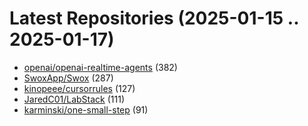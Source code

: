 # Latest Repositories (2025-01-15 .. 2025-01-17)

- [openai/openai-realtime-agents](https://github.com/openai/openai-realtime-agents) (382)
- [SwoxApp/Swox](https://github.com/SwoxApp/Swox) (287)
- [kinopeee/cursorrules](https://github.com/kinopeee/cursorrules) (127)
- [JaredC01/LabStack](https://github.com/JaredC01/LabStack) (111)
- [karminski/one-small-step](https://github.com/karminski/one-small-step) (91)
